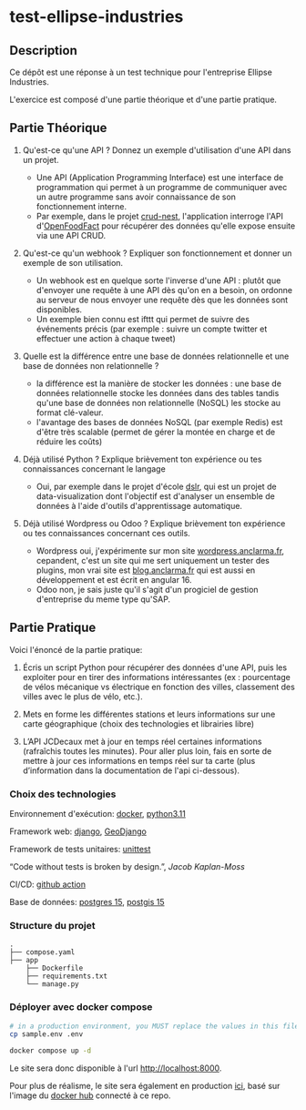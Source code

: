 # test-ellipse-industries

## Description

Ce dépôt est une réponse à un test technique pour l'entreprise Ellipse Industries.

L'exercice est composé d'une partie théorique et d'une partie pratique.

## Partie Théorique

1. Qu'est-ce qu'une API ? Donnez un exemple d'utilisation d'une API dans un projet.

    - Une API (Application Programming Interface) est une interface de programmation qui permet à un programme de communiquer avec un autre programme sans avoir connaissance de son fonctionnement interne.
    - Par exemple, dans le projet [crud-nest](https://github.com/alisterd51/crud-nestjs), l'application interroge l'API d'[OpenFoodFact](https://fr.openfoodfacts.org/data) pour récupérer des données qu'elle expose ensuite via une API CRUD.

2. Qu'est-ce qu'un webhook ? Expliquer son fonctionnement et donner un exemple de son utilisation.

    - Un webhook est en quelque sorte l'inverse d'une API : plutôt que d'envoyer une requête à une API dès qu'on en a besoin, on ordonne au serveur de nous envoyer une requête dès que les données sont disponibles.
    - Un exemple bien connu est ifttt qui permet de suivre des événements précis (par exemple : suivre un compte twitter et effectuer une action à chaque tweet)

3. Quelle est la différence entre une base de données relationnelle et une base de données non relationnelle ?

    - la différence est la manière de stocker les données : une base de données relationnelle stocke les données dans des tables tandis qu'une base de données non relationnelle (NoSQL) les stocke au format clé-valeur.
    - l'avantage des bases de données NoSQL (par exemple Redis) est d'être très scalable (permet de gérer la montée en charge et de réduire les coûts)

4. Déjà utilisé Python ? Explique brièvement ton expérience ou tes connaissances concernant le langage

    - Oui, par exemple dans le projet d'école [dslr](https://cdn.intra.42.fr/pdf/pdf/66152/en.subject.pdf), qui est un projet de data-visualization dont l'objectif est d'analyser un ensemble de données à l'aide d'outils d'apprentissage automatique.

5. Déjà utilisé Wordpress ou Odoo ? Explique brièvement ton expérience ou tes connaissances concernant ces outils.

    - Wordpress oui, j'expérimente sur mon site [wordpress.anclarma.fr](https://wordpress.anclarma.fr), cepandent, c'est un site qui me sert uniquement un tester des plugins, mon vrai site est [blog.anclarma.fr](https://blog.anclarma.fr) qui est aussi en développement et est écrit en angular 16.
    - Odoo non, je sais juste qu'il s'agit d'un progiciel de gestion d'entreprise du meme type qu'SAP.

## Partie Pratique

Voici l'énoncé de la partie pratique:

1. Écris un script Python pour récupérer des données d'une API, puis les exploiter pour en tirer des informations intéressantes (ex : pourcentage de vélos mécanique vs électrique en fonction des villes, classement des villes avec le plus de vélo, etc.).

2. Mets en forme les différentes stations et leurs informations sur une carte géographique (choix des technologies et librairies libre)

3. L’API JCDecaux met à jour en temps réel certaines informations (rafraîchis toutes les minutes). Pour aller plus loin, fais en sorte de mettre à jour ces informations en temps réel sur ta carte (plus d’information dans la documentation de l'api ci-dessous).

### Choix des technologies

Environnement d'exécution: [docker](https://docs.docker.com/), [python3.11](https://hub.docker.com/_/python)

Framework web: [django](https://docs.djangoproject.com/), [GeoDjango](https://docs.djangoproject.com/fr/4.2/ref/contrib/gis/tutorial/)

Framework de tests unitaires: [unittest](https://docs.python.org/fr/3.11/library/unittest.html)

“Code without tests is broken by design.”, *Jacob Kaplan-Moss*

CI/CD: [github action](https://docs.github.com/fr/actions)

Base de données: [postgres 15](https://www.postgresql.org/docs/15/index.html), [postgis 15](https://hub.docker.com/r/kartoza/postgis)

### Structure du projet

```text
.
├── compose.yaml
├── app
    ├── Dockerfile
    ├── requirements.txt
    └── manage.py
```

### Déployer avec docker compose

```bash
# in a production environment, you MUST replace the values in this file
cp sample.env .env

docker compose up -d
```

Le site sera donc disponible à l'url <http://localhost:8000>.

Pour plus de réalisme, le site sera également en production [ici](https://bike.anclarma.fr), basé sur l'image du [docker hub](https://hub.docker.com/r/anclarma/bike-django) connecté à ce repo.
